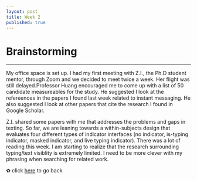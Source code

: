 ```yaml
---
layout: post
title: Week 2
published: true
---
```


# Brainstorming
***

My office space is set up. I had my first meeting with Z.I., the Ph.D student mentor, through Zoom and we decided to meet twice a week. Her flight was still delayed.Professor Huang encouraged me to come up with a list of 50 candidate measureables for the study. He suggested I look at the refereences in the papers I found last week related to instant messaging. He also suggested I look at other papers that cite the research I found in Google Scholar. 

Z.I. shared some papers with me that addresses the problems and gaps in texting. So far, we are leaning towards a within-subjects design that evaluates four different types of indicator interfaces (no indicator, is-typing indicator, masked indicator, and live typing indicator). There was a lot of reading this week. I am starting to realize that the research surrounding typing/text visiblity is extremely limited. I need to be more clever with my phrasing when searching for related work. 

✿ click [here](https://momentine.github.io/) to go back
